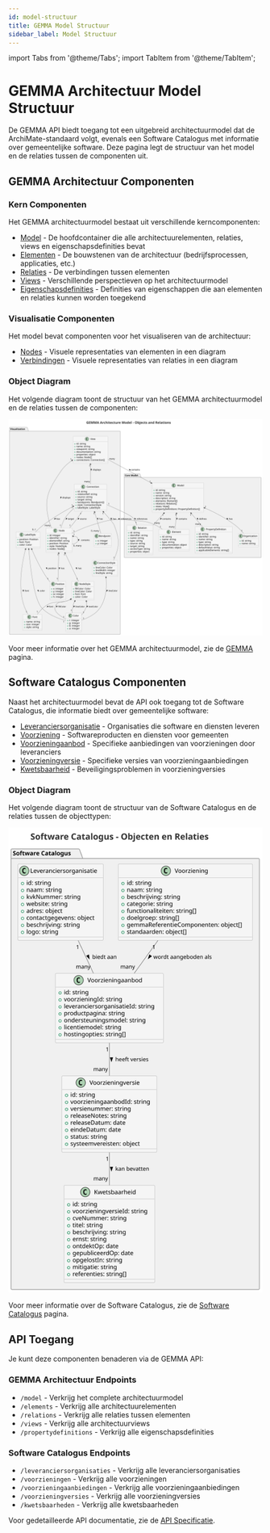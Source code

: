 ```yaml
---
id: model-structuur
title: GEMMA Model Structuur
sidebar_label: Model Structuur
---
```


import Tabs from '@theme/Tabs';
import TabItem from '@theme/TabItem';

# GEMMA Architectuur Model Structuur

De GEMMA API biedt toegang tot een uitgebreid architectuurmodel dat de ArchiMate-standaard volgt, evenals een Software Catalogus met informatie over gemeentelijke software. Deze pagina legt de structuur van het model en de relaties tussen de componenten uit.

## GEMMA Architectuur Componenten

### Kern Componenten

Het GEMMA architectuurmodel bestaat uit verschillende kerncomponenten:

- [Model](GEMMA/model) - De hoofdcontainer die alle architectuurelementen, relaties, views en eigenschapsdefinities bevat
- [Elementen](GEMMA/elementen) - De bouwstenen van de architectuur (bedrijfsprocessen, applicaties, etc.)
- [Relaties](GEMMA/relaties) - De verbindingen tussen elementen
- [Views](GEMMA/views) - Verschillende perspectieven op het architectuurmodel
- [Eigenschapsdefinities](GEMMA/eigenschapsdefinities) - Definities van eigenschappen die aan elementen en relaties kunnen worden toegekend

### Visualisatie Componenten

Het model bevat componenten voor het visualiseren van de architectuur:

- [Nodes](GEMMA/nodes) - Visuele representaties van elementen in een diagram
- [Verbindingen](GEMMA/verbindingen) - Visuele representaties van relaties in een diagram

### Object Diagram

Het volgende diagram toont de structuur van het GEMMA architectuurmodel en de relaties tussen de componenten:

![GEMMA Architectuur Model Structuur](Diagrams/gemma-model.svg)

Voor meer informatie over het GEMMA architectuurmodel, zie de [GEMMA](GEMMA/introduction.md) pagina.

## Software Catalogus Componenten

Naast het architectuurmodel bevat de API ook toegang tot de Software Catalogus, die informatie biedt over gemeentelijke software:

- [Leveranciersorganisatie](Softwarecatalogus/leveranciersorganisatie) - Organisaties die software en diensten leveren
- [Voorziening](Softwarecatalogus/voorziening) - Softwareproducten en diensten voor gemeenten
- [Voorzieningaanbod](Softwarecatalogus/voorzieningaanbod) - Specifieke aanbiedingen van voorzieningen door leveranciers
- [Voorzieningversie](Softwarecatalogus/voorzieningversie) - Specifieke versies van voorzieningaanbiedingen
- [Kwetsbaarheid](Softwarecatalogus/kwetsbaarheid) - Beveiligingsproblemen in voorzieningversies

### Object Diagram

Het volgende diagram toont de structuur van de Software Catalogus en de relaties tussen de objecttypen:

![Software Catalogus Model Structuur](Diagrams/softwarecatalogus-model.svg)

Voor meer informatie over de Software Catalogus, zie de [Software Catalogus](Softwarecatalogus/introduction.md) pagina.

## API Toegang

Je kunt deze componenten benaderen via de GEMMA API:

### GEMMA Architectuur Endpoints

- `/model` - Verkrijg het complete architectuurmodel
- `/elements` - Verkrijg alle architectuurelementen
- `/relations` - Verkrijg alle relaties tussen elementen
- `/views` - Verkrijg alle architectuurviews
- `/propertydefinitions` - Verkrijg alle eigenschapsdefinities

### Software Catalogus Endpoints

- `/leveranciersorganisaties` - Verkrijg alle leveranciersorganisaties
- `/voorzieningen` - Verkrijg alle voorzieningen
- `/voorzieningaanbiedingen` - Verkrijg alle voorzieningaanbiedingen
- `/voorzieningversies` - Verkrijg alle voorzieningversies
- `/kwetsbaarheden` - Verkrijg alle kwetsbaarheden

Voor gedetailleerde API documentatie, zie de [API Specificatie](/api). 